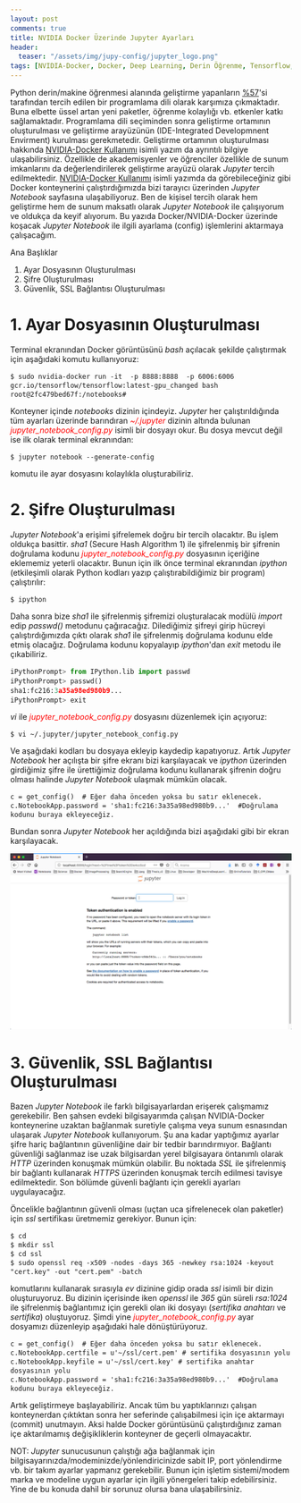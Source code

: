 ```yaml
---
layout: post
comments: true
title: NVIDIA Docker Üzerinde Jupyter Ayarları
header:
  teaser: "/assets/img/jupy-config/jupyter_logo.png"
tags: [NVIDIA-Docker, Docker, Deep Learning, Derin Öğrenme, Tensorflow, Jupyter, Jupyter Config, Jupyter Notebook]
---
```


   Python derin/makine öğrenmesi alanında geliştirme yapanların [%57](https://towardsdatascience.com/what-is-the-best-programming-language-for-machine-learning-a745c156d6b7)'si tarafından tercih edilen bir programlama dili olarak karşımıza çıkmaktadır.  Buna elbette üssel artan yeni paketler, öğrenme kolaylığı vb. etkenler katkı sağlamaktadır. Programlama dili seçiminden sonra geliştirme ortamının oluşturulması ve geliştirme arayüzünün (IDE-Integrated Developmnent Envirment) kurulması gerekmetedir. Geliştirme ortamının oluşturulması hakkında [NVIDIA-Docker Kullanımı](https://blgnksy.github.io/2018/07/05/nvidia-docker-usage.html) isimli yazım da ayrıntılı bilgiye ulaşabilirsiniz. Özellikle de akademisyenler ve öğrenciler özellikle de sunum imkanlarını da değerlendirilerek geliştirme arayüzü olarak _Jupyter_ tercih edilmektedir. [NVIDIA-Docker Kullanımı](https://blgnksy.github.io/2018/07/05/nvidia-docker-usage.html) isimli yazımda da görebileceğiniz gibi Docker konteynerini çalıştırdığımızda bizi tarayıcı üzerinden _Jupyter Notebook_ sayfasına ulaşabiliyoruz. Ben de kişisel tercih olarak hem geliştirme hem de sunum maksatlı olarak _Jupyter Notebook_ ile çalışıyorum ve oldukça da keyif alıyorum. Bu yazıda Docker/NVIDIA-Docker üzerinde koşacak _Jupyter Notebook_ ile ilgili ayarlama (config) işlemlerini aktarmaya çalışacağım. 

Ana Başlıklar
1. Ayar Dosyasının Oluşturulması
2. Şifre Oluşturulması
3. Güvenlik, SSL Bağlantısı Oluşturulması

# 1. Ayar Dosyasının Oluşturulması

   Terminal ekranından Docker görüntüsünü _bash_ açılacak şekilde çalıştırmak için aşağıdaki komutu kullanıyoruz:

```shell
$ sudo nvidia-docker run -it  -p 8888:8888  -p 6006:6006 gcr.io/tensorflow/tensorflow:latest-gpu_changed bash
root@2fc479bed67f:/notebooks#
```

   Konteyner içinde _notebooks_ dizinin içindeyiz. _Jupyter_ her çalıştırıldığında tüm ayarları üzerinde barındıran <span style="color:red">_~/.jupyter_</span> dizinin altında bulunan <span style="color:red"> _jupyter_notebook_config.py_</span> isimli bir dosyayı okur. Bu dosya mevcut değil ise ilk olarak terminal ekranından:

```shell
$ jupyter notebook --generate-config
```
komutu ile ayar dosyasını kolaylıkla oluşturabiliriz. 

# 2. Şifre Oluşturulması

   _Jupyter Notebook_'a erişimi şifrelemek doğru bir tercih olacaktır. Bu işlem oldukça basittir. _sha1_ (Secure Hash Algorithm 1) ile şifrelenmiş bir şifrenin doğrulama kodunu <span style="color:red"> _jupyter_notebook_config.py_</span> dosyasının içeriğine eklememiz yeterli olacaktır. Bunun için ilk önce terminal ekranından _ipython_ (etkileşimli olarak Python kodları yazıp çalıştırabildiğimiz bir program) çalıştırılır:
   
```shell
$ ipython
```
   Daha sonra bize _sha1_ ile şifrelenmiş şifremizi oluşturalacak modülü _import_ edip _passwd()_ metodunu çağıracağız. Dilediğimiz şifreyi girip hücreyi çalıştırdığımızda çıktı olarak _sha1_ ile şifrelenmiş doğrulama kodunu elde etmiş olacağız. Doğrulama kodunu kopyalayıp _ipython_'dan _exit_ metodu ile çıkabiliriz.
   
```python
iPythonPrompt> from IPython.lib import passwd 
iPythonPrompt> passwd() 
sha1:fc216:3a35a98ed980b9...
iPythonPrompt> exit 
```
   
   _vi_ ile <span style="color:red"> _jupyter_notebook_config.py_</span> dosyasını düzenlemek için açıyoruz:
   
```shell
$ vi ~/.jupyter/jupyter_notebook_config.py
```

   Ve aşağıdaki kodları bu dosyaya ekleyip kaydedip kapatıyoruz. Artık _Jupyter Notebook_ her açılışta bir şifre ekranı bizi karşılayacak ve _ipython_ üzerinden girdiğimiz şifre ile ürettiğimiz doğrulama kodunu kullanarak şifrenin doğru olması halinde _Jupyter Notebook_ ulaşmak mümkün olacak.

```
c = get_config()  # Eğer daha önceden yoksa bu satır eklenecek.
c.NotebookApp.password = 'sha1:fc216:3a35a98ed980b9...'  #Doğrulama kodunu buraya ekleyeceğiz. 
```
   Bundan sonra _Jupyter Notebook_ her açıldığında bizi aşağıdaki gibi bir ekran karşılayacak.
   
![Jupyter](/assets/img/jupy-config/jupyter_password.png)

# 3. Güvenlik, SSL Bağlantısı Oluşturulması

   Bazen _Jupyter Notebook_ ile farklı bilgisayarlardan erişerek çalışmamız gerekebilir. Ben şahsen evdeki bilgisayarımda çalışan NVIDIA-Docker konteynerine uzaktan bağlanmak suretiyle çalışma veya sunum esnasından ulaşarak  _Jupyter Notebook_ kullanıyorum. Şu ana kadar yaptığımız ayarlar şifre hariç bağlantının güvenliğine dair bir tedbir barındırmıyor. Bağlantı güvenliği sağlanmaz ise uzak bilgisardan yerel bilgisayara öntanımlı olarak _HTTP_ üzerinden konuşmak mümkün olabilir. Bu noktada _SSL_ ile şifrelenmiş bir bağlantı kullanarak _HTTPS_ üzerinden konuşmak tercih edilmesi tavisye edilmektedir. Son bölümde güvenli bağlantı için gerekli ayarları uygulayacağız.
   
   Öncelikle bağlantının güvenli olması (uçtan uca şifrelenecek olan paketler) için _ssl_ sertifikası üretmemiz gerekiyor. Bunun için:
 
```shell
$ cd
$ mkdir ssl
$ cd ssl
$ sudo openssl req -x509 -nodes -days 365 -newkey rsa:1024 -keyout "cert.key" -out "cert.pem" -batch
```   
komutlarını kullanarak sırasıyla _ev_ dizinine gidip orada _ssl_ isimli bir dizin oluşturuyoruz. Bu dizinin içerisinde iken _openssl_ ile _365_ gün süreli _rsa:1024_ ile şifrelenmiş bağlantımız için gerekli olan iki dosyayı (_sertifika anahtarı_ ve _sertifika_) oluştuyoruz. Şimdi yine <span style="color:red"> _jupyter_notebook_config.py_</span> ayar dosyamızı düzenleyip aşağıdaki hale dönüştürüyoruz.

```
c = get_config()  # Eğer daha önceden yoksa bu satır eklenecek.
c.NotebookApp.certfile = u'~/ssl/cert.pem' # sertifika dosyasının yolu
c.NotebookApp.keyfile = u'~/ssl/cert.key' # sertifika anahtar dosyasının yolu
c.NotebookApp.password = 'sha1:fc216:3a35a98ed980b9...'  #Doğrulama kodunu buraya ekleyeceğiz. 
```
   Artık geliştirmeye başlayabiliriz. Ancak tüm bu yaptıklarınızı çalışan konteynerdan çıktıktan sonra her seferinde çalışabilmesi için içe aktarmayı (commit) unutmayın. Aksi halde Docker görüntüsünü çalıştırdığınız zaman içe aktarılmamış değişikliklerin konteyner de geçerli olmayacaktır. 

NOT: _Jupyter_ sunucusunun çalıştığı ağa bağlanmak için bilgisayarınızda/modeminizde/yönlendiricinizde sabit IP, port yönlendirme vb. bir takım ayarlar yapmanız gerekebilir. Bunun için işletim sistemi/modem marka ve modeline uygun ayarlar için ilgili yönergeleri takip edebilirsiniz. Yine de bu konuda dahil bir sorunuz olursa bana ulaşabilirsiniz. 

